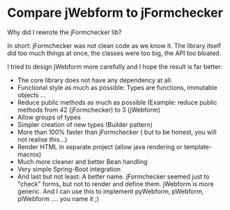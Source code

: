 # Compare jWebform to jFormchecker

Why did I rewrote the jFormchecker lib?

In short: jFormchecker was not clean code as we know it. 
The library itself did too much things at once, the classes were too big,
the API too bloated.

I tried to design jWebform more carefully and I hope the result is far better:

* The core library does not have any dependency at all.
* Functional style as much as possible: Types are functions, immutable objects ...
* Reduce public methods as much as possible (Example: reduce public methods from 42 (jFormchecker) to 3 (jWebform)
* Allow groups of types
* Simpler creation of new types (Builder pattern)
* More than 100% faster than jFormchecker ( but to be honest, you will not realise this...)
* Render HTML in separate project (allow java rendering or template-macros)
* Much more cleaner and better Bean handling
* Very simple Spring-Boot integration 
* And last but not least: A better name. jFormchecker seemed just to "check" forms, but not to render and define them. jWebform is more generic. And I can use this to implement pyWebform, pWebform, plWebform .... you name it ;)
